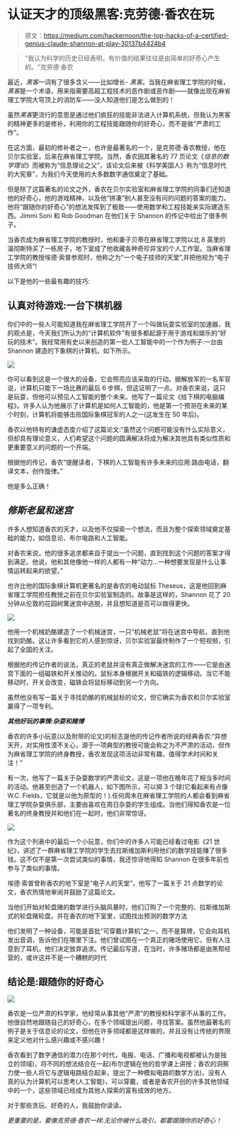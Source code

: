 # 认证天才的顶级黑客:克劳德·香农在玩

> 原文：<https://medium.com/hackernoon/the-top-hacks-of-a-certified-genius-claude-shannon-at-play-30137b4424b4>

> "我认为科学的历史已经表明，有价值的结果往往是由简单的好奇心产生的。"克劳德·香农

最近，*黑客*一词有了很多含义——比如增长- *黑客*。当我在麻省理工学院的时候，*黑客*是一个术语，用来指需要高超工程技术的恶作剧或恶作剧——就像出现在麻省理工学院大穹顶上的消防车——没人知道他们是怎么做到的！

虽然*黑客*更流行的意思是通过他们疯狂的技能非法进入计算机系统，但我认为黑客的精神更多的是修补，利用你的工程技能跟随你的好奇心，而不是做“严肃的工作”。

在这方面，最初的修补者之一，也许是最著名的一个，是克劳德·香农教授，他在贝尔实验室，后来在麻省理工学院。当然，香农因其著名的 77 页论文《*信息的数学理论*》而被称为“信息理论之父”，该论文后来被《科学美国人》称为“信息时代的大宪章”，为我们今天使用的大多数数字通信奠定了基础。

但是除了这篇著名的论文之外，香农在贝尔实验室和麻省理工学院的同事们还知道他的好奇心，他的游戏精神，以及他“拼凑”别人甚至没有问的问题的答案的能力。他将“跟随你的好奇心”的想法发挥到了极致——使用数学和工程技能来实际建造东西。Jimmi Soni 和 Rob Goodman 在他们关于 Shannon 的传记中给出了很多例子。

当香农成为麻省理工学院的教授时，他和妻子贝蒂在麻省理工学院以北 8 英里的温彻斯特买了一栋房子，地下室成了他收藏各种奇珍异宝的个人工作室。当麻省理工学院的教授埃德·索普参观时，他称之为“一个电子技师的天堂”,并把他视为“电子技师大师”!

以下是他的一些最有趣的技巧:

## 认真对待游戏:一台下棋机器

你们中的一些人可能知道我在麻省理工学院开了一个叫做玩耍实验室的加速器，我的观点是，今天我们所认为的“计算机软件”有很多都起源于用于游戏和娱乐的“好玩的技术”。我经常用有史以来创造的第一批人工智能中的一个作为例子:一台由 Shannon 建造的下象棋的计算机，如下所示。

![](img/ce425820615c707fbb6622427aa1a7b6.png)

你可以看到这是一个很大的设备，它会照亮应该采取的行动。据解放军的一名军官说，计算机只能下一场比赛的最后 6 步棋，但这证明了一点。对香农来说，这只是玩耍，但他可以预见人工智能的整个未来。他写了一篇论文《给下棋的电脑编程》。许多人认为他展示了计算机是如何人工智能的，他是第一个预测在未来的某个时刻，计算机将能够击败国际象棋冠军的人之一(这发生在 50 年后)。

香农以他特有的谦虚态度介绍了这篇论文:“虽然这个问题可能没有什么实际意义，但却具有理论意义，人们希望这个问题的圆满解决将成为解决其他具有类似性质和更重要意义的问题的一个开端。

根据他的传记，香农“提醒读者，下棋的人工智能有许多未来的应用:路由电话，翻译文本，创作旋律。”

他是多么正确！

## ***修斯老鼠和迷宫***

许多人想知道香农的天才，以及他不仅探索一个想法，而且为整个探索领域奠定基础的能力，如信息论、布尔电路和人工智能。

对香农来说，他的很多追求都来自于提出一个问题，直到找到这个问题的答案才得到满足。他说，他和其他像他一样的人都有一种“动力…一种想要发现是什么让事情运转起来的欲望。”

也许比他的国际象棋计算机更著名的是香农的电动鼠标 Theseus，这是他回到麻省理工学院担任教授之前在贝尔实验室制造的。故事是这样的，Shannon 花了 20 分钟从伦敦的花园树篱迷宫中逃脱，并且想知道是否可以做得更快。

![](img/c853bd5cc3313dc59e4a75640c00e85c.png)

他用一个机械奶酪建造了一个机械迷宫，一只“机械老鼠”将在迷宫中导航，直到他找到奶酪。这让许多看到它的人感到惊讶，贝尔实验室最终制作了一个短视频，引起了全国的关注。

根据他的传记作者的说法，真正的老鼠并没有真正做解决迷宫的工作——它是由迷宫下面的一组磁铁和开关推动的。鼠标本身根据开关和磁铁的逻辑移动。当它不能移动时，开关会改变，磁铁会将鼠标移动到另一个方向。

虽然他没有写一篇关于寻找奶酪的机械鼠标的论文，但它确实为香农和贝尔实验室赢得了一项专利。

***其他好玩的事情:杂耍和赌博***

香农的许多小玩意(以及附带的论文)的标志是他的传记作者所说的经典香农:“异想天开，对实用性漠不关心，源于一项典型的教授可能会称之为不严肃的活动，但作为麻省理工学院的终身教授，香农发现这项活动非常有趣，值得学术时间和关注！”

有一次，他写了一篇关于杂耍数学的严肃论文，这是一项他在晚年花了相当多时间的活动。他甚至创造了一个机器人，如下图所示，可以掷 3 个球(它看起来有点像 W.C. Fields，它就是以他为原型的！).任何周末在麻省理工学院的人都会看到麻省理工学院杂耍俱乐部，主要由喜欢在周日杂耍的学生组成。当他们得知香农是一位著名的终身教授并和他们在一起时，他们非常惊讶。

![](img/f9f22d432d3729b1d826bff3b70be7d4.png)

作为这个列表中的最后一个小玩意，你们中的许多人可能已经看过电影《21 世纪》，讲述了一群麻省理工学院的学生去拉斯维加斯利用他们的数学技能赚了很多钱。这不仅不是第一次尝试类似的事情，我还惊讶地得知 Shannon 在很多年前也参与了类似的事情。

埃德·索普曾称香农的地下室是“电子人的天堂”，他写了一篇关于 21 点数学的论文，香农热情地审阅并鼓励了这篇论文。

当他们开始对轮盘赌的数学进行头脑风暴时，他们订购了一个完整的、拉斯维加斯式的轮盘赌轮盘，并在香农的地下室里，试图找出预测的数学方法

他们发明了一种设备，可能是首批“可穿戴计算机”之一，而不是算牌，它会向耳机发出音调，告诉他们在哪里下注。他们曾试图在一个真正的赌场使用它，但有人注意到了耳机，他们决定放弃追求。传记最后写道，在当时，许多赌场都是由黑帮经营的，或许这并不是一个糟糕的时代

## 结论是:跟随你的好奇心

![](img/063c6297a6e462cd565f6fda7c58bfb4.png)

香农是一位严肃的科学家，他经常从事其他“严肃”的教授和科学家不从事的工作。他很自然地跟随自己的好奇心，在多个领域提出问题，寻找答案。虽然他最著名的例子是关于信息论的论文，但他在许多领域都是这样做的，并且没有让传统的界限来定义他对什么感兴趣或不感兴趣！

香农看到了数字通信的潜力(在那个时代，电报、电话、广播和电视都被认为是独立的领域)，将不同的想法结合在一起(布尔逻辑在他的哲学课上讲授；香农的洞察力使一些人将它与逻辑电路结合起来，提出了一种模拟电路的数学方法)，没有人真的认为计算机可以思考(人工智能)，可以穿戴，或者是香农开创的许多其他领域中的一个，这些领域已经成为其他人探索的富有成效的地方。

对于那些贪玩、好奇的人，我鼓励你读读[](https://www.amazon.com/Mind-Play-Shannon-Invented-Information/dp/1476766681)*。*

*更重要的是，要像克劳德·香农一样:无论你被什么吸引，都要跟随你的好奇心！*